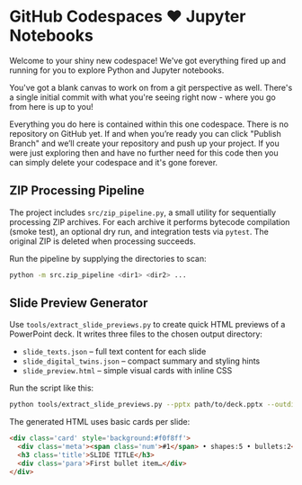 # GitHub Codespaces ♥️ Jupyter Notebooks

Welcome to your shiny new codespace! We've got everything fired up and running for you to explore Python and Jupyter notebooks.

You've got a blank canvas to work on from a git perspective as well. There's a single initial commit with what you're seeing right now - where you go from here is up to you!

Everything you do here is contained within this one codespace. There is no repository on GitHub yet. If and when you’re ready you can click "Publish Branch" and we’ll create your repository and push up your project. If you were just exploring then and have no further need for this code then you can simply delete your codespace and it's gone forever.

## ZIP Processing Pipeline

The project includes `src/zip_pipeline.py`, a small utility for sequentially
processing ZIP archives. For each archive it performs bytecode compilation
(smoke test), an optional dry run, and integration tests via `pytest`. The
original ZIP is deleted when processing succeeds.

Run the pipeline by supplying the directories to scan:

```bash
python -m src.zip_pipeline <dir1> <dir2> ...
```

## Slide Preview Generator

Use `tools/extract_slide_previews.py` to create quick HTML previews of a PowerPoint deck.
It writes three files to the chosen output directory:

- `slide_texts.json` – full text content for each slide
- `slide_digital_twins.json` – compact summary and styling hints
- `slide_preview.html` – simple visual cards with inline CSS

Run the script like this:

```bash
python tools/extract_slide_previews.py --pptx path/to/deck.pptx --outdir output --limit 10
```

The generated HTML uses basic cards per slide:

```html
<div class='card' style='background:#f0f8ff'>
  <div class='meta'><span class='num'>#1</span> • shapes:5 • bullets:2</div>
  <h3 class='title'>SLIDE TITLE</h3>
  <div class='para'>First bullet item…</div>
</div>
```
